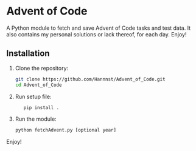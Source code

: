 # Advent of Code

A Python module to fetch and save Advent of Code tasks and test data.
It also contains my personal solutions or lack thereof, for each day. Enjoy!

## Installation

1. Clone the repository:
   ```sh
   git clone https://github.com/Hannnst/Advent_of_Code.git
   cd Advent_of_Code
   ```

2. Run setup file:
   ```sh
      pip install .
   ```

3. Run the module:
   ```sh
   python fetchAdvent.py [optional year]
   ```

Enjoy!


